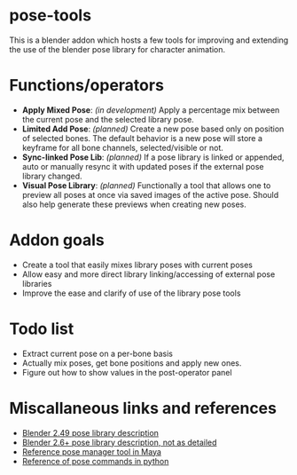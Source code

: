 # pose-tools
This is a blender addon which hosts a few tools for improving and extending the use of the blender pose library for character animation.

# Functions/operators
- **Apply Mixed Pose**: *(in development)* Apply a percentage mix between the current pose and the selected library pose.
- **Limited Add Pose**: *(planned)* Create a new pose based only on position of selected bones. The default behavior is a new pose will store a keyframe for all bone channels, selected/visible or not.
- **Sync-linked Pose Lib**: *(planned)* If a pose library is linked or appended, auto or manually resync it with updated poses if the external pose library changed.
- **Visual Pose Library**: *(planned)* Functionally a tool that allows one to preview all poses at once via saved images of the active pose. Should also help generate these previews when creating new poses.

# Addon goals
- Create a tool that easily mixes library poses with current poses
- Allow easy and more direct library linking/accessing of external pose libraries
- Improve the ease and clarify of use of the library pose tools

# Todo list
- Extract current pose on a per-bone basis
- Actually mix poses, get bone positions and apply new ones.
- Figure out how to show values in the post-operator panel


# Miscallaneous links and references
- [Blender 2.49 pose library description](http://wiki.blender.org/index.php/Doc:2.4/Manual/Rigging/Posing/Pose_Library)
- [Blender 2.6+ pose library description, not as detailed](http://wiki.blender.org/index.php/Doc:2.6/Manual/Rigging/Posing/Pose_Library)
- [Reference pose manager tool in Maya](https://www.youtube.com/watch?v=e4MY8Ar0k7g)
- [Reference of pose commands in python](http://www.blender.org/api/blender_python_api_2_59_0/bpy.ops.pose.html)